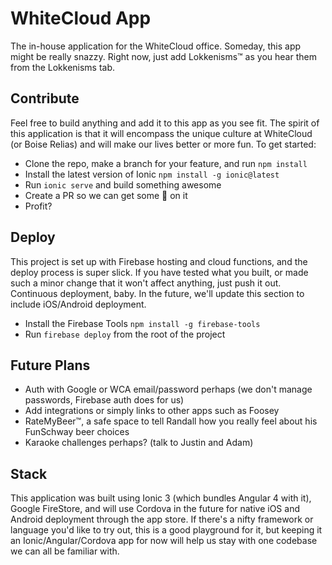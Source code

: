 # WhiteCloud App
The in-house application for the WhiteCloud office. Someday, this app might be really snazzy. Right now, just add Lokkenisms™️ as you hear them from the Lokkenisms tab.
  
## Contribute

Feel free to build anything and add it to this app as you see fit. The spirit of this application is that it will encompass the unique culture at WhiteCloud (or Boise Relias) and will make our lives better or more fun. To get started:

- Clone the repo, make a branch for your feature, and run `npm install`
- Install the latest version of Ionic `npm install -g ionic@latest`
- Run `ionic serve` and build something awesome
- Create a PR so we can get some 👀 on it
- Profit?

## Deploy

This project is set up with Firebase hosting and cloud functions, and the deploy process is super slick. If you have tested what you built, or made such a minor change that it won't affect anything, just push it out. Continuous deployment, baby. In the future, we'll update this section to include iOS/Android deployment.

- Install the Firebase Tools `npm install -g firebase-tools`
- Run `firebase deploy` from the root of the project

## Future Plans

- Auth with Google or WCA email/password perhaps (we don't manage passwords, Firebase auth does for us)
- Add integrations or simply links to other apps such as Foosey
- RateMyBeer™️, a safe space to tell Randall how you really feel about his FunSchway beer choices
- Karaoke challenges perhaps? (talk to Justin and Adam)

## Stack

This application was built using Ionic 3 (which bundles Angular 4 with it), Google FireStore, and will use Cordova in the future for native iOS and Android deployment through the app store. If there's a nifty framework or language you'd like to try out, this is a good playground for it, but keeping it an Ionic/Angular/Cordova app for now will help us stay with one codebase we can all be familiar with.
